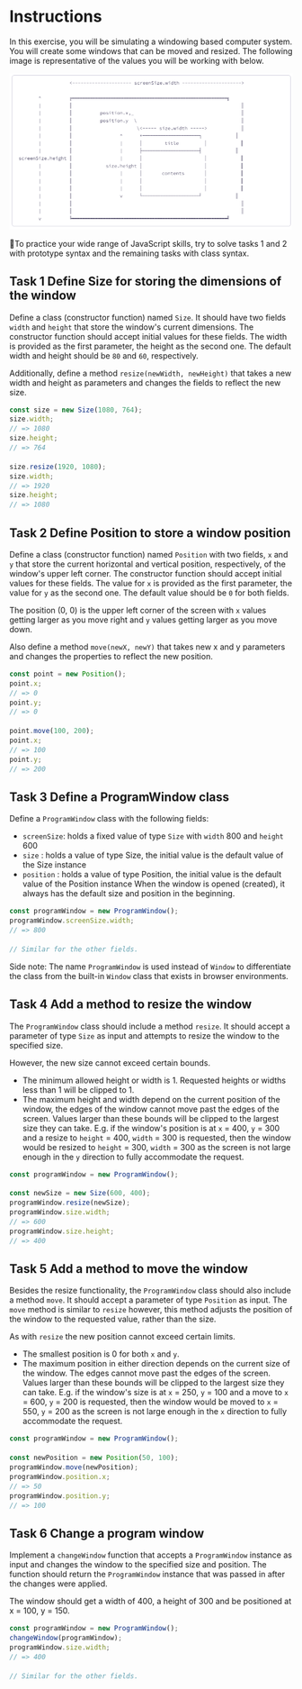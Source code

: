# Instructions

In this exercise, you will be simulating a windowing based computer system. You will create some windows that can be moved and resized. The following image is representative of the values you will be working with below.

![Windowing based computer system](windowing-system.png)


📣To practice your wide range of JavaScript skills, try to solve tasks 1 and 2 with prototype syntax and the remaining tasks with class syntax.

## Task 1 Define Size for storing the dimensions of the window

Define a class (constructor function) named `Size`. It should have two fields `width` and `height` that store the window's current dimensions. The constructor function should accept initial values for these fields. The width is provided as the first parameter, the height as the second one. The default width and height should be `80` and `60`, respectively.

Additionally, define a method `resize(newWidth, newHeight)` that takes a new width and height as parameters and changes the fields to reflect the new size.
```js
const size = new Size(1080, 764);
size.width;
// => 1080
size.height;
// => 764

size.resize(1920, 1080);
size.width;
// => 1920
size.height;
// => 1080
```
## Task 2 Define Position to store a window position

Define a class (constructor function) named `Position` with two fields, `x` and `y` that store the current horizontal and vertical position, respectively, of the window's upper left corner. The constructor function should accept initial values for these fields. The value for `x` is provided as the first parameter, the value for `y` as the second one. The default value should be `0` for both fields.

The position (0, 0) is the upper left corner of the screen with `x` values getting larger as you move right and `y` values getting larger as you move down.

Also define a method `move(newX, newY)` that takes new x and y parameters and changes the properties to reflect the new position.
```js
const point = new Position();
point.x;
// => 0
point.y;
// => 0

point.move(100, 200);
point.x;
// => 100
point.y;
// => 200
```
## Task 3 Define a ProgramWindow class

Define a `ProgramWindow` class with the following fields:

- `screenSize`: holds a fixed value of type `Size` with `width` 800 and `height` 600
- `size` : holds a value of type Size, the initial value is the default value of the Size instance
- `position` : holds a value of type Position, the initial value is the default value of the Position instance
When the window is opened (created), it always has the default size and position in the beginning.
```js
const programWindow = new ProgramWindow();
programWindow.screenSize.width;
// => 800

// Similar for the other fields.
```
Side note: The name `ProgramWindow` is used instead of `Window` to differentiate the class from the built-in `Window` class that exists in browser environments.

## Task 4 Add a method to resize the window

The `ProgramWindow` class should include a method `resize`. It should accept a parameter of type `Size` as input and attempts to resize the window to the specified size.

However, the new size cannot exceed certain bounds.

- The minimum allowed height or width is 1. Requested heights or widths less than 1 will be clipped to 1.
- The maximum height and width depend on the current position of the window, the edges of the window cannot move past the edges of the screen. Values larger than these bounds will be clipped to the largest size they can take. E.g. if the window's position is at `x` = 400, `y` = 300 and a resize to `height` = 400, `width` = 300 is requested, then the window would be resized to `height` = 300, `width` = 300 as the screen is not large enough in the `y` direction to fully accommodate the request.
```js
const programWindow = new ProgramWindow();

const newSize = new Size(600, 400);
programWindow.resize(newSize);
programWindow.size.width;
// => 600
programWindow.size.height;
// => 400
```

## Task 5 Add a method to move the window

Besides the resize functionality, the `ProgramWindow` class should also include a method `move`. It should accept a parameter of type `Position` as input. The `move` method is similar to `resize` however, this method adjusts the position of the window to the requested value, rather than the size.

As with `resize` the new position cannot exceed certain limits.

- The smallest position is 0 for both `x` and `y`.
- The maximum position in either direction depends on the current size of the window. The edges cannot move past the edges of the screen. Values larger than these bounds will be clipped to the largest size they can take. E.g. if the window's size is at `x` = 250, `y` = 100 and a move to `x` = 600, `y` = 200 is requested, then the window would be moved to `x` = 550, `y` = 200 as the screen is not large enough in the `x` direction to fully accommodate the request.
```js
const programWindow = new ProgramWindow();

const newPosition = new Position(50, 100);
programWindow.move(newPosition);
programWindow.position.x;
// => 50
programWindow.position.y;
// => 100
```

## Task 6 Change a program window

Implement a `changeWindow` function that accepts a `ProgramWindow` instance as input and changes the window to the specified size and position. The function should return the `ProgramWindow` instance that was passed in after the changes were applied.

The window should get a width of 400, a height of 300 and be positioned at x = 100, y = 150.
```js
const programWindow = new ProgramWindow();
changeWindow(programWindow);
programWindow.size.width;
// => 400

// Similar for the other fields.
```